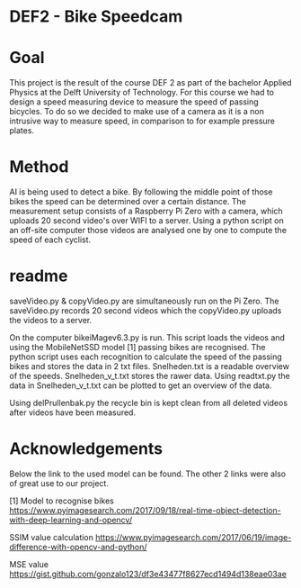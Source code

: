# DEF2 - Bike Speedcam

# Goal
This project is the result of the course DEF 2 as part of the bachelor Applied Physics at the Delft University of Technology. For this course we had to design a speed measuring device to measure the speed of passing bicycles. To do so we decided to make use of a camera as it is a non intrusive way to measure speed, in comparison to for example pressure plates. 

# Method
AI is being used to detect a bike. By following the middle point of those bikes the speed can be determined over a certain distance. The measurement setup consists of a Raspberry Pi Zero with a camera, which uploads 20 second video's over WIFI to a server. Using a python script on an off-site computer those videos are analysed one by one to compute the speed of each cyclist.

# readme
saveVideo.py & copyVideo.py are simultaneously run on the Pi Zero.
The saveVideo.py records 20 second videos which the copyVideo.py uploads the videos to a server.

On the computer bikeiMagev6.3.py is run. This script loads the videos and using the MobileNetSSD model [1] passing bikes are recognised. The python script uses each recognition to calculate the speed of the passing bikes and stores the data in 2 txt files. Snelheden.txt is a readable overview of the speeds. Snelheden_v_t.txt stores the rawer data. Using readtxt.py the data in Snelheden_v_t.txt can be plotted to get an overview of the data.

Using delPrullenbak.py the recycle bin is kept clean from all deleted videos after videos have been measured.

# Acknowledgements
Below the link to the used model can be found. The other 2 links were also of great use to our project.

[1] Model to recognise bikes
https://www.pyimagesearch.com/2017/09/18/real-time-object-detection-with-deep-learning-and-opencv/

SSIM value calculation
https://www.pyimagesearch.com/2017/06/19/image-difference-with-opencv-and-python/

MSE value
https://gist.github.com/gonzalo123/df3e43477f8627ecd1494d138eae03ae
